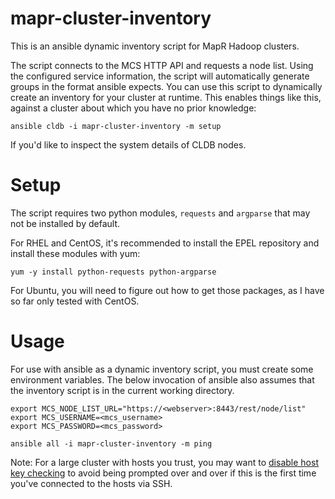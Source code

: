 mapr-cluster-inventory
======================

This is an ansible dynamic inventory script for MapR Hadoop clusters.

The script connects to the MCS HTTP API and requests a node list. Using the configured service information, the script will automatically generate groups in the format ansible expects. You can use this script to dynamically create an inventory for your cluster at runtime. This enables things like this, against a cluster about which you have no prior knowledge:

```
ansible cldb -i mapr-cluster-inventory -m setup
```

If you'd like to inspect the system details of CLDB nodes.

Setup
=====

The script requires two python modules, `requests` and `argparse` that may not be installed by default. 

For RHEL and CentOS, it's recommended to install the EPEL repository and install these modules with yum:

`yum -y install python-requests python-argparse`

For Ubuntu, you will need to figure out how to get those packages, as I have so far only tested with CentOS.


Usage
=====

For use with ansible as a dynamic inventory script, you must create some environment variables. The below invocation of ansible also assumes that the inventory script is in the current working directory.

```
export MCS_NODE_LIST_URL="https://<webserver>:8443/rest/node/list"
export MCS_USERNAME=<mcs_username>
export MCS_PASSWORD=<mcs_password>

ansible all -i mapr-cluster-inventory -m ping
```

Note: For a large cluster with hosts you trust, you may want to [disable host key checking](http://docs.ansible.com/intro_configuration.html#host-key-checking)  to avoid being prompted over and over if this is the first time you've connected to the hosts via SSH.
